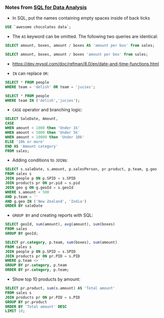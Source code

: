 ### Notes from [SQL for Data Analysis](https://youtu.be/l8DCPaHc5TQ)

- In SQL, put the names containing empty spaces inside of back ticks 
  
```sql
USE `awesome chocolates data`;
```

- The `AS` keyword can be omitted. The following two queries are identical:
  
```sql
SELECT amount, boxes, amount / boxes AS 'amount per box' from sales;
```

```sql
SELECT amount, boxes, amount / boxes 'amount per box' from sales;
```

- https://dev.mysql.com/doc/refman/8.0/en/date-and-time-functions.html

- `IN` can replace `OR`:

```sql
SELECT * FROM people
WHERE team = 'delish' OR team = 'jucies';
```

```sql
SELECT * FROM people
WHERE team IN ('delish','jucies');
```

- `CASE` operator and branching logic:

```sql
SELECT SaleDate, Amount,
CASE 
WHEN amount < 1000 then 'Under 1k'
WHEN amount < 5000 then 'Under 5k'
WHEN amount < 10000 then 'Under 10k'
ELSE '10k or more'
END AS 'Amount category'
FROM sales;
```

- Adding conditions to `JOIN`s:

```sql
SELECT s.saleDate, s.amount, p.salesPerson, pr.product, p.team, g.geo
FROM sales s 
JOIN people p ON p.SPID = s.SPID
JOIN products pr ON pr.pid = s.pid 
JOIN geo g ON g.geoId = s.geoId
WHERE s.amount < 500
AND p.team = ''
AND g.geo IN ('New Zealand', 'India')
ORDER BY saleDate
```

- `GROUP BY` and creating reports with SQL:

```sql
SELECT geoId, sum(amount), avg(amount), sum(boxes)
FROM sales 
GROUP BY geoId;
```

```sql
SELECT pr.category, p.team, sum(boxes), sum(amount)
FROM sales s 
JOIN people p ON p.SPID = s.SPID
JOIN products pr ON pr.PID = s.PID 
WHERE p.team <> ''
GROUP BY pr.category, p.team
ORDER BY pr.category, p.team;
```
- Show top 10 products by amount:

```sql
SELECT pr.product, sum(s.amount) AS 'Total amount'
FROM sales s 
JOIN products pr ON pr.PID = s.PID 
GROUP BY pr.product 
ORDER BY 'Total amount' DESC
LIMIT 10;
```


